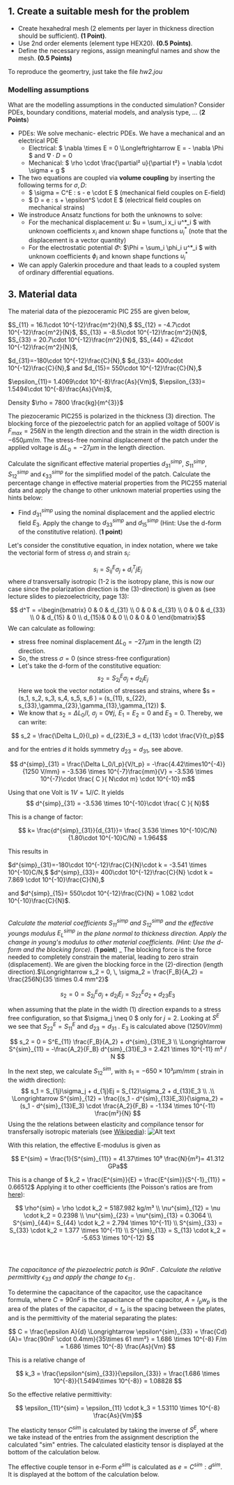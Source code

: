 <script type="text/javascript" src="http://cdn.mathjax.org/mathjax/latest/MathJax.js?config=TeX-AMS-MML_HTMLorMML"></script>
<script type="text/x-mathjax-config"> MathJax.Hub.Config({ tex2jax: {inlineMath: [['$', '$']]}, messageStyle: "none" });</script>


## 1. Create a suitable mesh for the problem

* Create hexahedral mesh (2 elements per layer in thickness direction should be sufficient). **(1 Point)**.
* Use 2nd order elements (element type HEX20). **(0.5 Points)**.
* Define the necessary regions, assign meaningful names and show the mesh.  **(0.5 Points)** 

To reproduce the geomertry, just take the file *hw2.jou*

### Modelling assumptions

What are the modelling assumptions in the conducted simulation? Consider PDEs, boundary conditions, material models, and analysis type, ... (**2 Points**)

- PDEs: We solve mechanic- electric PDEs. We have a mechanical and an electrical PDE
  - Electrical: $ \nabla \times E  = 0 \Longleftrightarrow E = - \nabla \Phi $ and $\nabla \cdot D = 0$
  - Mechanical: $ \rho \cdot \frac{\partial² u}{\partial t²} = \nabla \cdot \sigma + g  $
- The two equations are coupled via **volume coupling** by inserting the following terms for $\sigma , D$:
  - $ \sigma = C^E : s - e \cdot E $ (mechanical field couples on E-field)
  - $ D = e : s + \epsilon^S \cdot E $ (electrical field couples on mechanical strains)
- We instroduce Ansatz functions for both the unknowns to solve:
  - For the mechanical displacement $u$:    $u = \sum_i x_i u^*_i $ with unknown coefficients $x_i$ and known shape functions $u^*_i$ (note that the displacement is a vector quantity)
  - For the electrostatic potential $\Phi$:  $\Phi = \sum_i \phi_i u^*_i $ with unknown coefficients $\phi_i$ and known shape functions $u^*_i$
- We can apply Galerkin procedure and thaat leads to a coupled system of ordinary differential equations.
  

## 3. Material data

The material data of the piezoceramic PIC 255 are given below,

$S_{11} = 16.1\cdot 10^{-12}\frac{m^2}{N},$
$S_{12} = -4.7\cdot 10^{-12}\frac{m^2}{N}$, 
$S_{13} = -8.5\cdot 10^{-12}\frac{m^2}{N}$,
$S_{33} = 20.7\cdot 10^{-12}\frac{m^2}{N}$, 
$S_{44} = 42\cdot 10^{-12}\frac{m^2}{N}$, 

$d_{31}=-180\cdot 10^{-12}\frac{C}{N},$ 
$d_{33}= 400\cdot 10^{-12}\frac{C}{N},$ and
$d_{15}= 550\cdot 10^{-12}\frac{C}{N},$ 

$\epsilon_{11}= 1.4069\cdot 10^{-8}\frac{As}{Vm}$,
$\epsilon_{33}= 1.5494\cdot 10^{-8}\frac{As}{Vm}$,

Density $\rho = 7800 \frac{kg}{m^{3}}$


The piezoceramic PIC255 is polarized in the thickness (3) direction. The blocking force of the piezoelectric patch for an applied voltage of $500V$ is $F_{max} = 256N$ in the length direction and the strain in the width direction is $-650 \mu m/m$. The stress-free nominal displacement of the patch under the applied voltage is $\Delta L_{0} = -27 \mu m$ in the length direction. 
 
Calculate the significant effective material properties $d^{simp}_{31}$, $S^{simp}_{11}$, $S^{simp}_{12}$ and $\epsilon^{simp}_{33}$ for the simplified model of the patch. Calculate the percentage change in effective material properties from the PIC255 material data and apply the change to other unknown material properties using the hints below:
 
* Find $d^{simp}_{31}$ using the nominal displacement and the applied electric field $E_{3}$. Apply the change to $d^{simp}_{33}$ and $d^{simp}_{15}$ (Hint: Use the d-form of the constitutive relation). (**1 point**)

Let's consider the constitutive equation, in index notation, where we take the vectorial form of stress $\sigma_i$ and strain $s_i$:

$$ s_i = S^E_{ij}\sigma_j + d^T_ij E_j  $$
where $d$ transversally isotropic (1-2 is the isotropy plane, this is now our case since the polarization direction is the (3)-direction) is given as (see lecture slides to piezoelectricity, page 13):

$$ d^T = =\begin{bmatrix}
 0 & 0 & d_{31} \\
 0 & 0 & d_{31} \\
 0 & 0 & d_{33} \\
 0 & d_{15} & 0 \\
 d_{15}& 0 & 0 \\
0 & 0 & 0 
\end{bmatrix}$$
We can calculate as following:
- stress free nominal displacement $\Delta L_0 = -27 \mu m$ in the length (2) direction. 
- So, the stress $\sigma = 0$ (since stress-free configuration)
- Let's take the d-form of the constitutive equation:
$$ s_2 = S^E_{2j}\sigma_j + d_{2j} E_j   $$
Here we took the vector notation of stresses and strains, where $s = (s_1, s_2, s_3, s_4, s_5, s_6 ) = (s_{11}, s_{22}, s_{33},\gamma_{23},\gamma_{13},\gamma_{12}) $.
- We know that $s_2 = \Delta L_0 /l, \, \, \sigma_j =0 \forall j, \, \, E_1=E_2=0$ and $E_3=0$. Thereby, we can write:

$$ s_2 = \frac{\Delta L_0}{l_p} = d_{23}E_3 = d_{13} \cdot \frac{V}{t_p}$$

and for the entries $d$ it holds symmetry $d_{23} = d_{31}$, see above. 

$$ d^{simp}_{31}  = \frac{\Delta L_0/l_p}{V/t_p} = -\frac{4.42\times10^{-4}}{1250 V/mm} = -3.536 \times 10^{-7}\frac{mm}{V} = -3.536 \times 10^{-7}\cdot \frac{ C }{ N\cdot m} \cdot 10^{-10} m$$

Using that one Volt is $1V = 1J/C$. It yields
$$ d^{simp}_{31} = -3.536 \times 10^{-10}\cdot \frac{ C }{ N}$$

This is a change of factor:

$$ k= \frac{d^{simp}_{31}}{d_{31}}= 
\frac{ 3.536 \times 10^{-10}C/N}{1.80\cdot 10^{-10}C/N} = 1.964$$

This results in

$d^{simp}_{31}=-180\cdot 10^{-12}\frac{C}{N}\cdot k = -3.541 \times 10^{-10}C/N,$ 
$d^{simp}_{33}= 400\cdot 10^{-12}\frac{C}{N} \cdot k = 7.869 \cdot 10^{-10}\frac{C}{N},$


 and
$d^{simp}_{15}= 550\cdot 10^{-12}\frac{C}{N} = 1.082 \cdot 10^{-10}\frac{C}{N}$.<br><br>

_Calculate the material coefficients $S^{simp}_{11}$ and $S^{simp}_{12}$ and the effective youngs modulus $E^{simp}_{L}$ in the plane normal to thickness direction. Apply the change in young's modulus to other material coefficients. (Hint: Use the d-form and the blocking force)._ (**1 point**)
_
The blocking force is the force needed to completely constrain the material, leading to zero strain (displacement). We are given the blocking force in the (2)-direction (length direction).$\Longrightarrow s_2 = 0, \, \sigma_2 = \frac{F_B}{A_2} = \frac{256N}{35 \times 0.4 mm^2}$

$$ s_2 = 0 = S^E_{2j} \sigma_j + d_{2j}E_j = S^E_{22} \sigma_2 + d_{23}E_3$$

when assuming that the plate in the width (1) direction expands to a stress free configuration, so that $\sigma_j \neq 0 $ only for $j = 2$. Looking at $S^E$ we see that $S^E_{22}=S^E_{11}$ and $d_{23} = d_{31}$ . $E_3$ is calculated above ($1250 V/mm$)

$$
s_2 = 0 = S^E_{11} \frac{F_B}{A_2} + d^{sim}_{31}E_3 \\
\Longrightarrow  S^{sim}_{11} = -\frac{A_2}{F_B} d^{sim}_{31}E_3
= 2.421 \times 10^{-11} m² / N
 $$
 
In the next step, we calculate $S^{sim}_{12}$, with $s_1 = -650 \times 10³ \mu m/mm$ ( strain in the width direction):
$$
s_1 = S_{1j}\sigma_j + d_{1j}Ej = S_{12}\sigma_2 + d_{13}E_3 \\
.\\
\Longrightarrow S^{sim}_{12} = \frac{(s_1 - d^{sim}_{13}E_3)}{\sigma_2} = (s_1 - d^{sim}_{13}E_3) \cdot \frac{A_2}{F_B} = -1.134 \times 10^{-11} \frac{m²}{N}
$$
Using the the relations between elasticity and compilance tensor for transfersally isotropic materials (see [Wikipedia](https://en.wikipedia.org/wiki/Transverse_isotropy)):
![Alt text](compilance_vsEmodulus.png)

With this relation, the effective E-modulus is given as

$$  E^{sim} = \frac{1}{S^{sim}_{11}}  = 41.37\times 10⁹ \frac{N}{m²}= 41.312 GPa$$

This is a change of  $ k_2 = \frac{E^{sim}}{E} = \frac{E^{sim}}{S^{-1}_{11}} =  0.66512$
Applying it to other coefficients (the Poisson's ratios are from [here](https://www.researchgate.net/figure/Material-parameters-of-PIC-255_tbl2_259230226)):

$$  
\rho^{sim} = \rho \cdot k_2 = 5187.982 kg/m³ \\
\nu^{sim}_{12} = \nu \cdot k_2 = 0.2398 \\
\nu^{sim}_{23} = \nu^{sim}_{13} = 0.3064 \\
S^{sim}_{44}= S_{44} \cdot k_2 = 2.794 \times 10^{-11} \\
S^{sim}_{33} = S_{33} \cdot k_2 = 1.377 \times 10^{-11} \\
S^{sim}_{13} = S_{13} \cdot k_2 = -5.653 \times 10^{-12}
$$
<br><br>

_The capacitance of the piezoelectric patch is 90nF . Calculate the relative permittivity $\epsilon_{33}$ and apply the change to $\epsilon_{11}$ ._

To determine the capacitance of the capacitor, use the capacitance formula,
where $C = 90nF$ is the capacitance of the capacitor, $A=l_pw_p$ is the area of the plates of the capacitor, $d=t_p$ is the spacing between the plates, and is the permittivity of the material separating the plates:

$$  C = \frac{\epsilon A}{d} \Longrightarrow \epsilon^{sim}_{33} = \frac{Cd}{A}= \frac{90nF \cdot 0.4mm}{35\times 61 mm²} = 1.686 \times 10^{-8} F/m = 1.686 \times 10^{-8} \frac{As}{Vm} $$

This is a relative change of

$$ k_3 = \frac{\epsilon^{sim}_{33}}{\epsilon_{33}} = \frac{1.686 \times 10^{-8}}{1.5494\times 10^{-8}} = 1.08828 $$

So the effective relative permittivity:

$$ \epsilon_{11}^{sim} = \epsilon_{11} \cdot k_3 = 1.53110 \times 10^{-8}  \frac{As}{Vm}$$

The elasticity tensor $C^{sim}$ is calculated by taking the inverse of $S^{E}$, where we take instead of the entries from the assignment description the calculated "sim" entries. The calculated elasticity tensor is displayed at the bottom of the calculation below.

The effective couple tensor in e-Form $e^{sim}$ is calculated as $e = C^{sim} : d^{sim}$. It is displayed at the bottom of the calculation below.